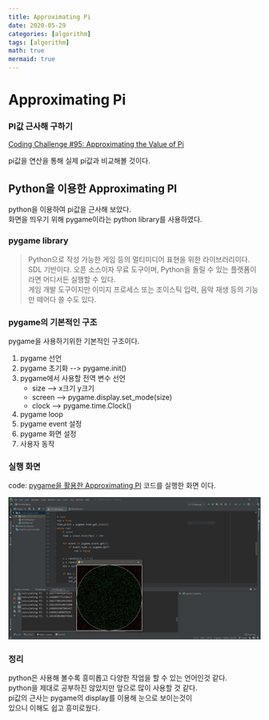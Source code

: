 ```yaml
---
title: Approximating Pi
date: 2020-05-29
categories: [algorithm]
tags: [algorithm]
math: true
mermaid: true
---
```


# Approximating Pi

### PI값 근사해 구하기

[Coding Challenge #95: Approximating the Value of Pi](https://youtu.be/5cNnf_7e92Q)

pi값을 연산을 통해 실제 pi값과 비교해볼 것이다.

## Python을 이용한 Approximating PI

python을 이용하여 pi값을 근사해 보았다.  
화면을 띄우기 위해 pygame이라는 python library를 사용하였다.

### pygame library

> Python으로 작성 가능한 게임 등의 멀티미디어 표현을 위한 라이브러리이다.  
> SDL 기반이다. 오픈 소스이자 무료 도구이며, Python을 돌릴 수 있는 플랫폼이라면 어디서든 실행할 수 있다.  
> 게임 개발 도구이지만 이미지 프로세스 또는 조이스틱 입력, 음악 재생 등의 기능만 떼어다 쓸 수도 있다.

### pygame의 기본적인 구조

pygame을 사용하기위한 기본적인 구조이다.

1. pygame 선언
2. pygame 초기화 --> pygame.init()
3. pygame에서 사용할 전역 변수 선언
   - size --> x크기 y크기
   - screen --> pygame.display.set_mode(size)
   - clock --> pygame.time.Clock()
4. pygame loop
5. pygame event 설정
6. pygame 화면 설정
7. 사용자 동작

### 실행 화면

code: [pygame을 활용한 Approximating PI](https://github.com/Marshmellowon/PI/blob/master/PIchallenge.py)
코드를 실행한 화면 이다.

![run](/assets/img/posts/PI/PI.JPG)

### 정리

python은 사용해 볼수록 흥미롭고 다양한 작업을 할 수 있는 언어인것 같다.  
python을 제대로 공부하진 않았지만 앞으로 많이 사용할 것 같다.  
pi값의 근사는 pygame의 display를 이용해 눈으로 보이는것이  
있으니 이해도 쉽고 흥미로웠다.
